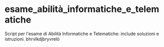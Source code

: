 # esame_abilità_informatiche_e_telematiche
Script per l'esame di Abilità Informatiche e Telematiche: include soluzioni e istruzioni.
bhrvlkdjbryvrelò
